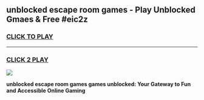 
## unblocked escape room games - Play Unblocked Gmaes & Free #eic2z
<h3>
<a href="https://premium.freeplayer.one?title=unblocked_escape_room_games&ref=03M">CLICK TO PLAY</a></h3>
<hr>

<h3>
<a href="https://premium.freeplayer.one?title=unblocked_escape_room_games&ref=03M">CLICK 2 PLAY</a>
  
</h3>

<a href="https://premium.freeplayer.one?title=unblocked_escape_room_games&ref=03M"><img src="https://clearcache.store/games.png"></a>


**unblocked escape room games games unblocked: Your Gateway to Fun and Accessible Online Gaming**
